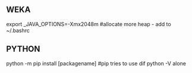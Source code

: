 


WEKA
----------------------------------------
export _JAVA_OPTIONS=-Xmx2048m #allocate more heap - add to ~/.bashrc




PYTHON
-----------------------------------------
python -m pip install [packagename] #pip tries to use dif python -V alone

